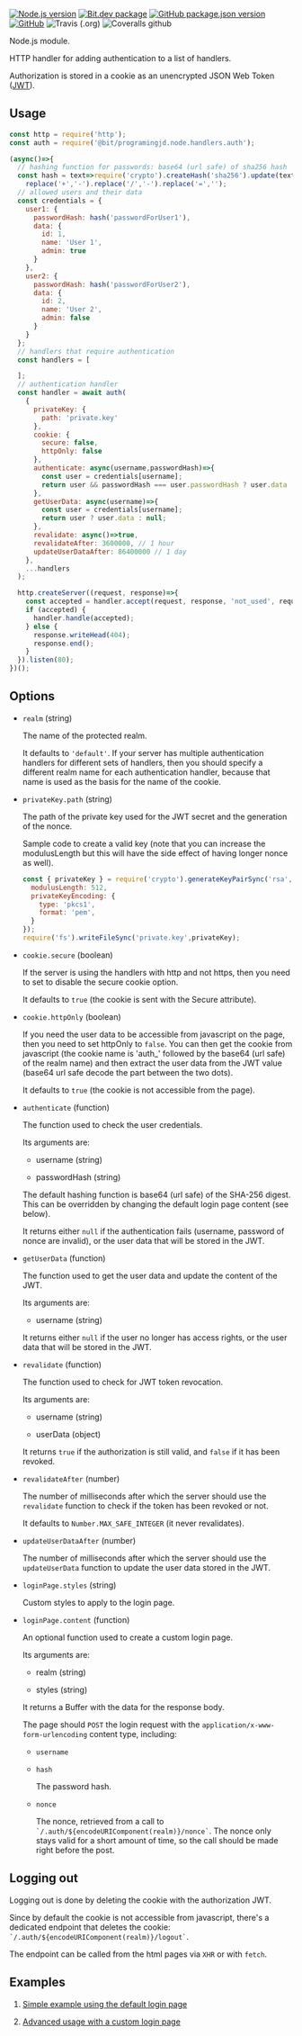 [![Node.js version](https://img.shields.io/badge/node-%3E%3D11.7.0-blue)](https://nodejs.org)
[![Bit.dev package](https://img.shields.io/badge/%20bit%20-programingjd.node%2Fhandlers%2Fauth-blueviolet)](https://bit.dev/programingjd/node/handlers/auth)
[![GitHub package.json version](https://img.shields.io/github/package-json/v/programingjd/bit.node.handlers.auth)](https://bit.dev/programingjd/node/handlers/auth)
[![GitHub](https://img.shields.io/github/license/programingjd/bit.node.handlers.auth)](LICENSE)
![Travis (.org)](https://img.shields.io/travis/programingjd/bit.node.handlers.auth)
![Coveralls github](https://img.shields.io/coveralls/github/programingjd/bit.node.handlers.auth)

Node.js module.

HTTP handler for adding authentication to a list of handlers.

Authorization is stored in a cookie as an unencrypted JSON Web Token ([JWT](https://jwt.io/)).


## Usage

```javascript
const http = require('http');
const auth = require('@bit/programingjd.node.handlers.auth');

(async()=>{
  // hashing function for passwords: base64 (url safe) of sha256 hash
  const hash = text=>require('crypto').createHash('sha256').update(text).digest('base64').
    replace('+','-').replace('/','-').replace('=','');
  // allowed users and their data
  const credentials = {
    user1: {
      passwordHash: hash('passwordForUser1'),
      data: {
        id: 1,
        name: 'User 1',
        admin: true
      }
    },
    user2: {
      passwordHash: hash('passwordForUser2'),
      data: {
        id: 2,
        name: 'User 2',
        admin: false
      }
    }
  };
  // handlers that require authentication
  const handlers = [

  ];
  // authentication handler
  const handler = await auth(
    {
      privateKey: {
        path: 'private.key'
      },
      cookie: {
        secure: false,
        httpOnly: false
      },
      authenticate: async(username,passwordHash)=>{
        const user = credentials[username];
        return user && passwordHash === user.passwordHash ? user.data : null;
      },
      getUserData: async(username)=>{
        const user = credentials[username];
        return user ? user.data : null;
      },
      revalidate: async()=>true,
      revalidateAfter: 3600000, // 1 hour
      updateUserDataAfter: 86400000 // 1 day
    },
    ...handlers
  );

  http.createServer((request, response)=>{
    const accepted = handler.accept(request, response, 'not_used', request.connection.remoteAddress);
    if (accepted) {
      handler.handle(accepted);
    } else {
      response.writeHead(404);
      response.end();
    }
  }).listen(80); 
})();
```

## Options

- `realm`  (string)

  The name of the protected realm.
  
  It defaults to `'default'`. If your server has multiple authentication handlers for
  different sets of handlers, then you should specify a different realm name for each
  authentication handler, because that name is used as the basis for the name of
  the cookie.
  
- `privateKey.path`  (string)

  The path of the private key used for the JWT secret and the generation of the nonce.
  
  Sample code to create a valid key (note that you can increase the modulusLength but this will have the
  side effect of having longer nonce as well).
  
  ``` javascript
  const { privateKey } = require('crypto').generateKeyPairSync('rsa',{
    modulusLength: 512,
    privateKeyEncoding: {
      type: 'pkcs1',
      format: 'pem',
    }
  });
  require('fs').writeFileSync('private.key',privateKey);
  ```
  
- `cookie.secure`  (boolean)

  If the server is using the handlers with http and not https, then you need to set
  to disable the secure cookie option.
  
  It defaults to `true` (the cookie is sent with the Secure attribute).
  
- `cookie.httpOnly`  (boolean)

  If you need the user data to be accessible from javascript on the page, then you
  need to set httpOnly to `false`. You can then get the cookie from javascript
  (the cookie name is 'auth_' followed by the base64 (url safe) of the realm name)
  and then extract the user data from the JWT value (base64 url safe decode the part
  between the two dots).
  
  It defaults to `true` (the cookie is not accessible from the page).

- `authenticate`  (function)

  The function used to check the user credentials.
  
  Its arguments are:
  
  - username (string)
  
  - passwordHash (string)
  
  The default hashing function is base64 (url safe) of the SHA-256 digest.
  This can be overridden by changing the default login page content (see below).
  
  It returns either `null` if the authentication fails (username, password of nonce are invalid),
  or the user data that will be stored in the JWT. 
  
- `getUserData`  (function)

  The function used to get the user data and update the content of the JWT.
  
  Its arguments are:
  
  - username (string)
  
  It returns either `null` if the user no longer has access rights, or the user data
  that will be stored in the JWT.
  
- `revalidate`  (function)

  The function used to check for JWT token revocation.
  
  Its arguments are:
  
  - username (string)
  
  - userData (object)
  
  It returns `true` if the authorization is still valid, and `false` if it has been revoked.
  
- `revalidateAfter`  (number)

  The number of milliseconds after which the server should use the `revalidate` function
  to check if the token has been revoked or not.
  
  It defaults to `Number.MAX_SAFE_INTEGER` (it never revalidates).
  
- `updateUserDataAfter`  (number)

  The number of milliseconds after which the server should use the `updateUserData` function
  to update the user data stored in the JWT.
  
- `loginPage.styles`  (string)

  Custom styles to apply to the login page.
  
- `loginPage.content`  (function)

  An optional function used to create a custom login page.
  
  Its arguments are:
  
  - realm (string)
  
  - styles (string)
  
  It returns a Buffer with the data for the response body.
  
  The page should `POST` the login request with the `application/x-www-form-urlencoding`
  content type, including:
  
  - `username`
  
  - `hash`
  
    The password hash.
  
  - `nonce`
  
    The nonce, retrieved from a call to `` `/.auth/${encodeURIComponent(realm)}/nonce` ``.
  The nonce only stays valid for a short amount of time, so the call should be made right
  before the post.
  

## Logging out

  Logging out is done by deleting the cookie with the authorization JWT.
  
  Since by default the cookie is not accessible from javascript, there's a dedicated
  endpoint that deletes the cookie: `` `/.auth/${encodeURIComponent(realm)}/logout` ``.
  
  The endpoint can be called from the html pages via `XHR` or with `fetch`.
  
  
## Examples

1. [Simple example using the default login page](examples/simple)

2. [Advanced usage with a custom login page](examples/advanced)
